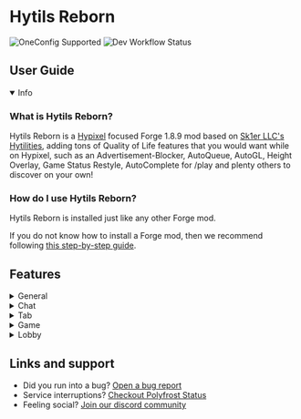 # Hytils Reborn
![OneConfig Supported](https://i.imgur.com/pFqMYWp.png)
![Dev Workflow Status](https://img.shields.io/github/v/release/Polyfrost/Hytils-Reborn.svg?style=for-the-badge&color=1452cc&label=release)

## User Guide
<details open>
  <summary>Info</summary>

### What is Hytils Reborn?
Hytils Reborn is a [Hypixel](https://hypixel.net) focused Forge 1.8.9 mod based on [Sk1er LLC's Hytilities](https://github.com/Sk1erLLC/Hytilities), adding tons of Quality of Life features that
you would want while on Hypixel, such as an Advertisement-Blocker, AutoQueue, AutoGL, Height Overlay, Game Status Restyle, AutoComplete for /play and plenty others to discover on your own!

### How do I use Hytils Reborn?
Hytils Reborn is installed just like any other Forge mod.

If you do not know how to install a Forge mod, then we recommend following [this step-by-step guide](https://github.com/LizzyMaybeDev/Introduction-to-modding-mc "Credits: LizzyMaybeDev").
</details>

## Features
<details>
 <summary>General</summary>

## General
- **Auto Start** - Join Hypixel immediately once the client has loaded to the main menu.
- **Auto Queue** - Automatically queues for another game once you win or die. (This will require you to interact with the game in a way to prevent abuse)
- **Auto-Complete Play Commands** - Allows tab completion of /play commands.
- **Limbo Play Helper** - When a /play command is run in Limbo, this runs /l first and then the command.
- **Automatically Check GEXP** - Automatically check your GEXP after you win a Hypixel game.
- **Automatically Check Winstreak** - Automatically check your winstreak after you win a Hypixel game.
- **Notify Mining Fatigue** - Send a notification when you get mining fatigue.
- **Disable Mining Fatigue Notification in SkyBlock** - Disable the mining fatigue notification in SkyBlock.
</details>
<details>
  <summary>Chat</summary>

# Chat
- **Auto GL** - Send a message 5 seconds before a Hypixel game starts.
- **Anti GL** - Remove all GL messages from chat.
- **Auto Friend** - Automatically accept friend requests.
- **Auto Chat Report Confirm** - Automatically confirms chat reports.
- **Auto Party Warp Confirm** - Automatically confirms party warps.
- **Game Status Restyle** - Replace common game status messages with a new style.
- **Player Count Before Player Name** - Put the player count before the player name in game join/leave messages.
- **Player Count on Player Leave** - Include the player count when players leave.
- **Player Count Padding** - Place zeros at the beginning of the player count to align with the max player count.
- **Trim Line Separators** - Prevent separators from overflowing onto the next chat line.
- **Clean Line Separators** - Change all line separator to become smoother.
- **White Chat** - Make nons' chat messages appear as the normal chat message color.
- **White Private Messages** - Make private messages appear as the normal chat message color.
- **Colored Friend/Guild Statuses** - Colors the join/leave status of friends and guild members.
- **Cleaner Start Counter** - Compacts counting announcements.
- **Short Channel Names** - Abbreviate chat channel names.
- **Party Chat Swapper** - Automatically change to and out of a party channel when joining/leaving a party.
- **Swap Chatting Tab With Chat Swapper** - Automatically switch your [Chatting](https://github.com/Polyfrost/Chatting) chat tab when chat swapper swaps your chat channel.
- **Remove All Chat Message** - Hide the "You are now in the ALL channel" message when auto-switching.
- **Notify When Kicked From Game** - Notify in party chat when you are kicked from the game due to a connection issue.
- **Guild Welcome Message** - Send a friendly welcome message when a player joins your guild.
- **Broadcast Achievements** - Announce in Guild chat when you get an achievement.
- **Broadcast Levelup** - Announce in Guild chat when you level up.
- **Thank Watchdog** - Compliment Watchdog when someone is banned, or a Watchdog announcement is sent.
- **Shout Cooldown** - Show the amount of time remaining until /shout can be reused.
- **Non Speech Cooldown** - Show the amount of time remaining until you can speak if you are a non.
- **Hide Locraw Messages** - Hide locraw messages in chat.
- **Remove Lobby Statuses** - Remove lobby join messages from chat.
- **Remove Mystery Box Rewards** - Remove others mystery box messages from chat and only show your own.
- **Remove Soul Well Announcements** - Remove soul well announcements from chat.
- **Remove Game Announcements** - Remove game announcements from chat.
- **Remove Hype Limit Reminder** - Remove Hype limit reminders from chat.
- **Player AdBlocker** - Remove spam messages from players, usually advertising something or begging for ranks.
- **Remove BedWars Advertisements** - Remove player messages asking to join BedWars parties.
- **Remove Friend/Guild Statuses** - Remove join/quit messages from friend/guild members.
- **Remove Guild MOTD** - Remove the guild Message Of The Day.
- **Remove Chat Emojis** - Remove MVP++ chat emojis.
- **Remove Server Connected Messages** - Remove messages informing you of the lobby name you've just joined, or what lobby you're being sent to.
- **Remove Game Tips Messages** - Remove messages informing you of how to play the game you're currently in.
- **Remove Auto Activated Quest Messages** - Remove automatically activated quest messages.
- **Remove Stats Messages** - Remove messages informing you if you want to view your stats after a game.
- **Remove Curse of Spam Messages** - Hides the constant spam of Kali's curse of spam.
- **Remove Bridge Self Goal Death Messages** - Hides the death message when you jump into your own goal in Bridge.
- **Remove Duels No Stats Change Messages** - Hides the message explaining that your stats did not change for dueling through /duel or within in a party.
- **Remove Block Trail Disabled Messages** - Hides the message explaining that your duel's block trail cosmetic was disabled in specific gamemodes.
- **Remove SkyBlock Welcome Messages** - Removes "Welcome to Hypixel SkyBlock!" messages from chat.
- **Remove Gift Message** - Removes "They have gifted x so far!" messages from chat.
- **Remove Seasonal Simulator Collection Messages** - Removes personal and global collected messages from chat for the Easter, Christmas, and Halloween variants.
- **Remove Earned Coins and Experience Messages** - Removes the earned coins and experience messages from chat.
- **Remove Replay Messages** - Removes replay messages from chat.
- **Remove Tip Messages** - Removes tip messages from chat.
- **Remove Online Status Messages** - Removes the online status messages from chat.
- **AutoWB** - Says configurable message to your friends/guild when they join.
</details>
<details>
  <summary>Tab</summary>

# Tab
- **Highlight Friends In Tab** - Add a star to the names of your Hypixel friends in tab.
- **Highlight Self In Tab** - Add a star to your name in tab.
- **Hide NPCs In Tab** - Prevent NPCs from showing up in tab.
- **Don't Hide Important NPCs** - Keeps NPCs in tab in gamemodes like SkyBlock and Replay.
- **Hide Guild Tags in Tab** - Prevent Guild tags from showing up in tab.
- **Hide Player Ranks in Tab** - Prevent player ranks from showing up in tab.
- **Hide Ping in Tab** - Prevent ping from showing up in tab while playing games, since the value is misleading. Ping will remain visible in lobbies.
- **Cleaner Tab in SkyBlock** - Doesn't render player heads or ping for tab entries that aren't players in SkyBlock.
- **Hide Advertisements in Tab** - Prevent Hypixel's advertisements from showing up in tab.
</details>
<details>
  <summary>Game</summary>

# Game
- **Hide HUD Elements** - Hide HUD elements such as health, hunger, and armor bars where they are the same.
- **Hide Advertisements in Bossbars** - Hide bossbars that advertise Hypixel.
- **Hardcore Hearts** - When your bed is broken/wither is killed in Bedwars/MiniWalls, set the heart style to Hardcore.
- **Hide Game Starting Titles** - Hide titles such as the countdown when a game is about to begin and gamemode names.
- **Hide Game Ending Titles** - Hide titles that signify when the game has ended.
- **Hide Game Ending Countdown Titles** - Hide titles that signify the time left in a game.
- **Hide Armor** - Hide armor in games where armor is always the same.
- **Hide Useless Game Nametags** - Hides unnecessary nametags such as those that say "RIGHT CLICK" or "CLICK" in SkyBlock, BedWars, SkyWars, and Duels, as well as other useless ones.
- **Notify When Blocks Run Out** - Pings you via a sound when your blocks are running out.
- **Middle Waypoint Beacon in MiniWalls** - Adds a beacon at (0,0) when your MiniWither is dead in MiniWalls.
- **Hide Arcade Cosmetics** - Hide Arcade Cosmetics in Hypixel.
- **Colored Beds** - Make beds a different color depending on the team they are on.
- **Height Overlay** - Make blocks that are in the Hypixel height limit a different color.
- **Hide Actionbar in Dropper** - Hide the Actionbar in Dropper.
- **Lower Render Distance in Sumo** - Lowers render distance to your desired value in Sumo Duels.
- **Hide Duels Cosmetics** - Hide Duels Cosmetics in Hypixel.
- **Mute Housing Music** - Prevent the Housing songs from being heard.
- **Hide Actionbar in Housing** - Hide the Actionbar in Housing.
- **Pit Lag Reducer** - Hide entities at spawn while you are in the PVP area.
- **Remove Non-NPCs in SkyBlock** - Remove entities that are not NPCs in SkyBlock.
- **Highlight Opened Chests** - Highlight chests that have been opened.
- **UHC Overlay** - Increase the size of dropped apples, golden apples, golden ingots, and player heads in UHC Champions and Speed UHC.
- **UHC Middle Waypoint** - Adds a waypoint to signify (0,0).
</details>
<details>
  <summary>Lobby</summary>

# Lobby
- **Hide Lobby NPCs** - Hide NPCs in the lobby.
- **Hide Useless Lobby Nametags** - Hides unnecessary nametags such as those that say "RIGHT CLICK" or "CLICK TO PLAY" in a lobby, as well as other useless ones.
- **Hide Lobby Bossbars** - Hide the bossbar in the lobby.
- **Mystery Box Star** - Shows what star a mystery box is in the Mystery Box Vault, Orange stars are special boxes.
- **Remove Limbo AFK Title** - Remove the AFK title when you get sent to limbo for being AFK.
- **Limbo Limiter** - While in Limbo, limit your framerate to reduce the load of the game on your computer.
- **Limbo PM Ding** - While in Limbo, play the ding sound if you get a PM. Currently, Hypixel's option does not work in Limbo.
</details>

## Links and support
* Did you run into a bug? [Open a bug report](https://polyfrost.cc/discord)
* Service interruptions? [Checkout Polyfrost Status](https://status.polyfrost.cc/)
* Feeling social? [Join our discord community](https://polyfrost.cc/discord)
